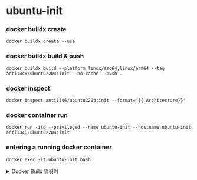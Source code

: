 # ubuntu-init

### docker buildx create
```
docker buildx create --use
```

### docker buildx build & push
```
docker buildx build --platform linux/amd64,linux/arm64 --tag anti1346/ubuntu2204:init --no-cache --push .
```

### docker inspect
```
docker inspect anti1346/ubuntu2204:init --format='{{.Architecture}}'
```

### docker container run
```
docker run -itd --privileged --name ubuntu-init --hostname ubuntu-init anti1346/ubuntu2204:init
```

### entering a running docker container
```
docker exec -it ubuntu-init bash
```

<details>
<summary>Docker Build 명령어</summary>

### docker build
```
docker build -t anti1346/ubuntu2204:init --no-cache .
```

```
docker pull anti1346/ubuntu2204:init
```

### docker container run
```
docker run -itd --privileged --name ubuntu-init --hostname ubuntu-init anti1346/ubuntu2204:init
```

### entering a running docker container
```
docker exec -it ubuntu-init bash
```
</details>